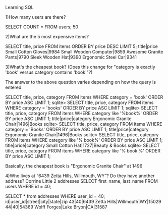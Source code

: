 Learning SQL

1)How many users are there?

SELECT COUNT * FROM users;
50

2)What are the 5 most expensive items?

SELECT title, price FROM items ORDER BY price DESC LIMIT 5;
title|price
Small Cotton Gloves|9984
Small Wooden Computer|9859
Awesome Granite Pants|9790
Sleek Wooden Hat|9390
Ergonomic Steel Car|9341

3)What's the cheapest book? (Does this change for "category is exactly 'book' versus category contains 'book'"?)

The answer to the above question varies depending on how the query is entered.

SELECT title, price, category FROM items WHERE category = 'book' ORDER BY price ASC LIMIT 1;
sqlite> SELECT title, price, category FROM items WHERE category = 'books' ORDER BY price ASC LIMIT 1;
sqlite> SELECT title, price, category FROM items WHERE category like '%book%' ORDER BY price ASC LIMIT 1;
title|price|category
Ergonomic Granite Chair|1496|Books
sqlite> SELECT title, price, category FROM items WHERE category = 'Books' ORDER BY price ASC LIMIT 1;
title|price|category
Ergonomic Granite Chair|1496|Books
sqlite> SELECT title, price, category FROM items WHERE category like '% book%' ORDER BY price ASC LIMIT 1;
title|price|category
Small Cotton Hat|1727|Beauty & Books
sqlite> SELECT title, price, category FROM items WHERE category like '% book %' ORDER BY price ASC LIMIT 1;

Basically, the cheapest book is "Ergonomic Granite Chair" at 1496

4)Who lives at “6439 Zetta Hills, Willmouth, WY”? Do they have another address?
Corrine Little  2 addresses
SELECT first_name, last_name FROM users WHERE id = 40;

SELECT * from addresses WHERE user_id = 40;
id|user_id|street|city|state|zip
43|40|6439 Zetta Hills|Willmouth|WY|15029
44|40|54369 Wolff Forges|Lake Bryon|CA|31587
